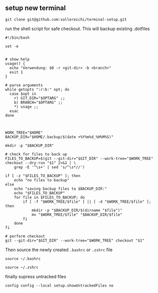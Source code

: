 ## setup new terminal

```
git clone git@github.com:vallereichi/terminal-setup.git
```

run the shell script for safe checkout. This will backup existing .dotfiles 

```
#!/bin/bash

set -e


# show help
usage() {
  echo "Verwendung: $0 -r <git-dir> -b <branch>"
  exit 1
}

# parse arguments
while getopts ":r:b:" opt; do
  case $opt in
    r) GIT_DIR="$OPTARG" ;;
    b) BRANCH="$OPTARG" ;;
    *) usage ;;
  esac
done



WORK_TREE="$HOME"
BACKUP_DIR="$HOME/.backup/$(date +%Y%m%d_%H%M%S)"

mkdir -p "$BACKUP_DIR"

# check for files to back up
FILES_TO_BACKUP=$(git --git-dir="$GIT_DIR" --work-tree="$WORK_TREE" checkout --dry-run "$1" 2>&1 | \
    grep -E '^\s+' | sed 's/^\s*//')

if [ -z "$FILES_TO_BACKUP" ]; then
    echo "no files to backup"
else
    echo "saving backup files to $BACKUP_DIR:"
    echo "$FILES_TO_BACKUP"
    for file in $FILES_TO_BACKUP; do
        if [ -f "$WORK_TREE/$file" ] || [ -d "$WORK_TREE/$file" ]; then
            mkdir -p "$BACKUP_DIR/$(dirname "$file")"
            mv "$WORK_TREE/$file" "$BACKUP_DIR/$file"
        fi
    done
fi

# perform checkout
git --git-dir="$GIT_DIR" --work-tree="$WORK_TREE" checkout "$1"
```

Then source the newly created ```.bashrc``` or ```.zshrc``` file

```
source ~/.bashrc
```

```
source ~/.zshrc
```

finally supress untracked files

```
config config --local setup.showUntrackedFiles no
```

